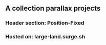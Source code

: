## A collection parallax projects

### Header section: Position-Fixed

### Hosted on: large-land.surge.sh



